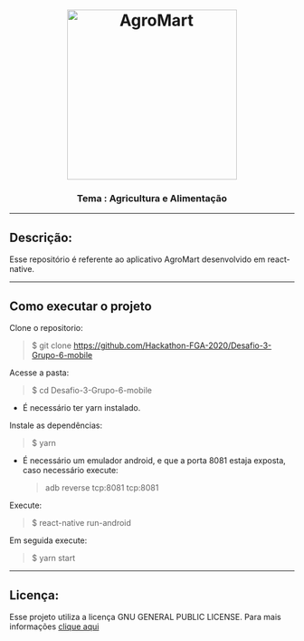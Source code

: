 <h1 align="center">
  <img alt="AgroMart" title="AgroMart" src="https://github.com/Hackathon-FGA-2020/Desafio-3-Grupo-6-mobile/tree/master/src/assets/logoReadMe.png" width="300px" />
<h3 align="center">
Tema : Agricultura e Alimentação
</h3>
</h1>

---

## Descrição:

Esse repositório é referente ao aplicativo AgroMart desenvolvido em react-native.

---

## <!-- Adicionar gif do app -->

## Como executar o projeto

Clone o repositorio:

> \$ git clone https://github.com/Hackathon-FGA-2020/Desafio-3-Grupo-6-mobile

Acesse a pasta:

> \$ cd Desafio-3-Grupo-6-mobile

- É necessário ter yarn instalado.

Instale as dependências:

> \$ yarn

- É necessário um emulador android, e que a porta 8081 estaja exposta, caso necessário execute:

  > adb reverse tcp:8081 tcp:8081

Execute:

> \$ react-native run-android

Em seguida execute:

> \$ yarn start

---

## Licença:

Esse projeto utiliza a licença GNU GENERAL PUBLIC LICENSE. Para mais informações [clique aqui](https://github.com/Hackathon-FGA-2020/Desafio-3-Grupo-6-mobile/blob/master/LICENSE)
